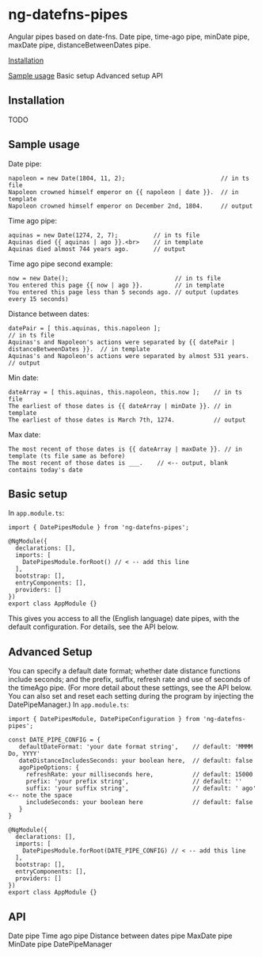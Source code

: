 # ng-datefns-pipes
Angular pipes based on date-fns. Date pipe, time-ago pipe, minDate pipe, maxDate pipe, distanceBetweenDates pipe.

[Installation](https://github.com/Aaron-Sterling/ng-datefns-pipes/blob/master/README.md#installation)

[Sample usage]()
Basic setup
Advanced setup
API

## Installation
TODO

## Sample usage
Date pipe:
```
napoleon = new Date(1804, 11, 2);                           // in ts file
Napoleon crowned himself emperor on {{ napoleon | date }}.  // in template
Napoleon crowned himself emperor on December 2nd, 1804.     // output
```
Time ago pipe:
```
aquinas = new Date(1274, 2, 7);          // in ts file
Aquinas died {{ aquinas | ago }}.<br>    // in template
Aquinas died almost 744 years ago.       // output
```
Time ago pipe second example:
```
now = new Date();                              // in ts file
You entered this page {{ now | ago }}.         // in template
You entered this page less than 5 seconds ago. // output (updates every 15 seconds)
```
Distance between dates:
```
datePair = [ this.aquinas, this.napoleon ];                                                // in ts file
Aquinas's and Napoleon's actions were separated by {{ datePair | distanceBetweenDates }}.  // in template
Aquinas's and Napoleon's actions were separated by almost 531 years.                       // output
```
Min date:
```
dateArray = [ this.aquinas, this.napoleon, this.now ];    // in ts file
The earliest of those dates is {{ dateArray | minDate }}. // in template
The earliest of those dates is March 7th, 1274.           // output 
```
Max date:
```
The most recent of those dates is {{ dateArray | maxDate }}. // in template (ts file same as before)
The most recent of those dates is ___.    // <-- output, blank contains today's date
```

## Basic setup
In ```app.module.ts```:
```
import { DatePipesModule } from 'ng-datefns-pipes';

@NgModule({
  declarations: [],
  imports: [
    DatePipesModule.forRoot() // < -- add this line
  ],
  bootstrap: [],
  entryComponents: [],
  providers: []
})
export class AppModule {}
```
This gives you access to all the (English language) date pipes, with the default configuration. For details, see the API below.
## Advanced Setup
You can specify a default date format; whether date distance functions include seconds; and the prefix, suffix, refresh rate and use of seconds of the timeAgo pipe. (For more detail about these settings, see the API below. You can also set and reset each setting during the program by injecting the DatePipeManager.)
In ```app.module.ts```:
```
import { DatePipesModule, DatePipeConfiguration } from 'ng-datefns-pipes';

const DATE_PIPE_CONFIG = {
   defaultDateFormat: 'your date format string',    // default: 'MMMM Do, YYYY'
   dateDistanceIncludesSeconds: your boolean here,  // default: false
   agoPipeOptions: {
     refreshRate: your milliseconds here,           // default: 15000
     prefix: 'your prefix string',                  // default: ''
     suffix: 'your suffix string',                  // default: ' ago' <-- note the space
     includeSeconds: your boolean here              // default: false
   }
}

@NgModule({
  declarations: [],
  imports: [
    DatePipesModule.forRoot(DATE_PIPE_CONFIG) // < -- add this line
  ],
  bootstrap: [],
  entryComponents: [],
  providers: []
})
export class AppModule {}
```

## API
Date pipe
Time ago pipe
Distance between dates pipe
MaxDate pipe
MinDate pipe
DatePipeManager
